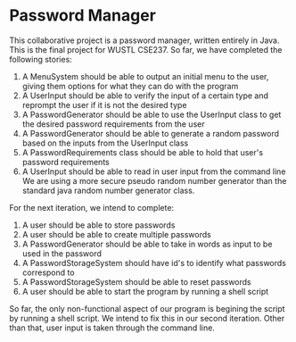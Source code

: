 # Password Manager
This collaborative project is a password manager, written entirely in Java. This is the final project for WUSTL CSE237. 
So far, we have completed the following stories: 
1. A MenuSystem should be able to output an initial menu to the user, giving them options for what they can do with the program
2. A UserInput should be able to verify the input of a certain type and reprompt the user if it is not the desired type
3. A PasswordGenerator should be able to use the UserInput class to get the desired password requirements from the user
4. A PasswordGenerator should be able to generate a random password based on the inputs from the UserInput class
5. A PasswordRequirements class should be able to hold that user's password requirements
6. A UserInput should be able to read in user input from the command line
We are using a more secure pseudo random number generator than the standard java random number generator class.

For the next iteration, we intend to complete:
1. A user should be able to store passwords
2. A user should be able to create multiple passwords
3. A PasswordGenerator should be able to take in words as input to be used in the password
4. A PasswordStorageSystem should have id's to identify what passwords correspond to
5. A PasswordStorageSystem should be able to reset passwords
6. A user should be able to start the program by running a shell script


So far, the only non-functional aspect of our program is begining the script by running a shell script. We intend to fix this in our second iteration.
Other than that, user input is taken through the command line.
